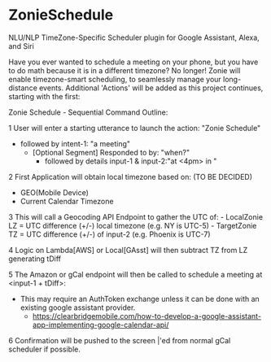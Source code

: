 # ZonieSchedule
NLU/NLP TimeZone-Specific Scheduler plugin for Google Assistant, Alexa, and Siri

Have you ever wanted to schedule a meeting on your phone, but you have to do math because it is in a different timezone?
No longer! Zonie will enable timezone-smart scheduling, to seamlessly manage your long-distance events.
Additional 'Actions' will be added as this project continues, starting with the first:

Zonie Schedule - Sequential Command Outline:

1 User will enter a starting utterance to launch the action: "Zonie Schedule"
   - followed by intent-1: "a meeting" 
      -  [Optional Segment] Responded to by: "when?"
         -   followed by details input-1 & input-2:"at <4pm> in <new york> "
  
2 First Application will obtain local timezone based on: (TO BE DECIDED)
  - GEO(Mobile Device)
  - Current Calendar Timezone

3 This will call a Geocoding API Endpoint to gather the UTC of:
    - LocalZonie LZ = UTC difference (+/-) local timezone (e.g. NY is UTC-5)
    - TargetZonie TZ = UTC difference (+/-) of input-2 (e.g. Phoenix is UTC-7)
    
4 Logic on Lambda[AWS] or Local[GAsst] will then subtract TZ from LZ generating tDiff

5 The Amazon or gCal endpoint will then be called to schedule a meeting at <input-1 + tDiff>:
  - This may require an AuthToken exchange unless it can be done with an existing google assistant provider.
    -  https://clearbridgemobile.com/how-to-develop-a-google-assistant-app-implementing-google-calendar-api/
    
6 Confirmation will be pushed to the screen |'ed from normal gCal scheduler if possible.
